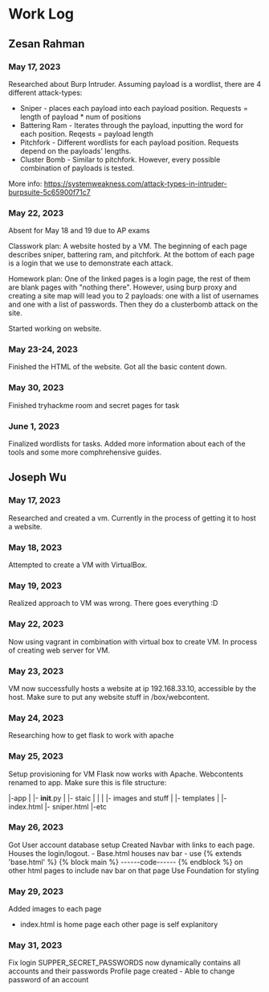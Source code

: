 # Work Log

## Zesan Rahman

### May 17, 2023

Researched about Burp Intruder. Assuming payload is a wordlist, there are 4 different attack-types:


* Sniper - places each payload into each payload position. Requests = length of payload * num of positions
* Battering Ram - Iterates through the payload, inputting the word for each position. Reqests = payload length
* Pitchfork - Different wordlists for each payload position. Requests depend on the payloads' lengths.
* Cluster Bomb - Similar to pitchfork. However, every possible combination of payloads is tested.

More info: https://systemweakness.com/attack-types-in-intruder-burpsuite-5c65900f71c7

### May 22, 2023

Absent for May 18 and 19 due to AP exams

Classwork plan: A website hosted by a VM. The beginning of each page describes sniper, battering ram, and pitchfork. At the bottom of each page is a login that we use to demonstrate each attack.

Homework plan: One of the linked pages is a login page, the rest of them are blank pages with "nothing there". However, using burp proxy and creating a site map will lead you to 2 payloads: one with a list of usernames and one with a list of passwords. Then they do a clusterbomb attack on the site.

Started working on website.

### May 23-24, 2023

Finished the HTML of the website. Got all the basic content down. 

### May 30, 2023

Finished tryhackme room and secret pages for task

### June 1, 2023

Finalized wordlists for tasks. Added more information about each of the tools and some more comphrehensive guides. 

## Joseph Wu

### May 17, 2023

Researched and created a vm. Currently in the process of getting it to host a website.

### May 18, 2023

Attempted to create a VM with VirtualBox.

### May 19, 2023

Realized approach to VM was wrong. There goes everything :D

### May 22, 2023

Now using vagrant in combination with virtual box to create VM. In process of creating web server for VM.

### May 23, 2023

VM now successfully hosts a website at ip 192.168.33.10, accessible by the host. Make sure to put any website stuff in /box/webcontent.


### May 24, 2023
Researching how to get flask to work with apache

### May 25, 2023
Setup provisioning for VM
Flask now works with Apache. Webcontents renamed to app.
Make sure this is file structure:

|-app
    |
    |- __init__.py
    |
    |- staic
    |   |
    |   |- images and stuff
    |
    |- templates
        |
        |- index.html
        |- sniper.html
        |-etc

### May 26, 2023
Got User account database setup
Created Navbar with links to each page. Houses the login/logout.
    - Base.html houses nav bar
        - use {% extends 'base.html' %} {% block main %}
                ------code------
                {% endblock %}
          on other html pages to include nav bar on that page
Use Foundation for styling

### May 29, 2023
Added images to each page
* index.html is home page
each other page is self explanitory

### May 31, 2023
Fix login
SUPPER_SECRET_PASSWORDS now dynamically contains all accounts and their passwords
Profile page created
    - Able to change password of an account